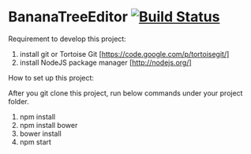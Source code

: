 BananaTreeEditor [![Build Status](https://travis-ci.org/nykevinwong/BananaTreeEditor.png)](https://travis-ci.org/nykevinwong/BananaTreeEditor)
================


Requirement to develop this project:

1. install git or Tortoise Git [https://code.google.com/p/tortoisegit/]
2. install NodeJS package manager [http://nodejs.org/]

How to set up this project:

After you git clone this project, run below commands under your project folder.

1. npm install
2. npm install bower 
3. bower install
4. npm start
